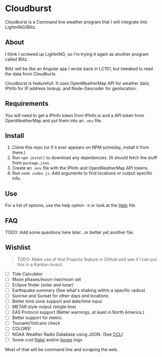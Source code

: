 # Cloudburst

Cloudburst is a Command line weather program that I will integrate into LightniNG/Blitz.

## About

I think I screwed up LightniNG, so I'm trying it again as another program called Blitz.

Blitz will be like an Angular app I wrote back in LC101, but tweaked to read the data from Cloudburts.

Cloudburst is featurefull. It uses OpenWeatherMap API for weather data, IPInfo for IP address lookup, and Node-Geocoder for geolocation.

## Requirements

You will need to get a IPInfo token from IPInfo.io and a API token from OpenWeatherMap and put them into an `.env` file.

## Install

1. Clone this repo (or if it ever appears on NPM someday, install it from there.)
2. Run `npm install` to download any depedencies. (It should fetch the stuff from `package.json`.
3. Create an `.env` file with the IPInfo and OpenWeatherMap API tokens.
4. Run `node index.js`. Add arguments to find locations or output specific info.

## Use

For a list of options, use the help option `-h` or look at the [Help](doc/help.md) file.

## FAQ

TODO: Add some questions here later...or better yet another file.


## Wishlist

> TODO: Make use of that Projects feature in Github and see if I can put this in a Kanban board.

* [ ] Tide Calculator
* [ ] Moon phases/moon rise/moon set
* [ ] Eclipse finder (solar and lunar)
* [ ] Earthquake summary (See what's shaking within a specific radius)
* [ ] Sunrise and Sunset for other days and locations
* [ ] Better time zone support and date/time input
* [ ] METAR style output (single line)
* [ ] EAS Protocol support (Better warnings, at least in North America.)
* [ ] Better support for metric.
* [ ] Tsunami/Volcano check
* [ ] COLORS!
* [ ] NOAA Weather Radio Database using JSON. (See [CCL](doc/ccl.md)) 
* [ ] Some cool [figlet](http://www.figlet.org/) and/or [boxes](https://boxes.thomasjensen.com/) logo

Most of that will be command line and scraping the web.

